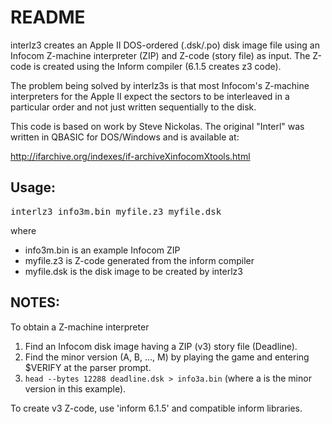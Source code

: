 # README #

interlz3 creates an Apple II DOS-ordered (.dsk/.po) disk image file using an Infocom Z-machine interpreter (ZIP)
and Z-code (story file) as input. The Z-code is created using the Inform compiler (6.1.5 creates z3 code).

The problem being solved by interlz3s is that most Infocom's Z-machine interpreters for the Apple II expect
the sectors to be interleaved in a particular order and not just written sequentially to the disk.

This code is based on  work by Steve Nickolas.
The original "Interl" was written in QBASIC for DOS/Windows
and is available at:

http://ifarchive.org/indexes/if-archiveXinfocomXtools.html

Usage:
------
<pre>
interlz3 info3m.bin myfile.z3 myfile.dsk
</pre>
where 
+ info3m.bin is an example Infocom ZIP
+ myfile.z3 is Z-code generated from the inform compiler
+ myfile.dsk is the disk image to be created by interlz3


NOTES:
------
To obtain a Z-machine interpreter
1. Find an Infocom disk image having a ZIP (v3) story file (Deadline). 
1. Find the minor version (A, B, ..., M) by playing the game  and entering $VERIFY at the parser prompt. 
1. `head --bytes 12288 deadline.dsk > info3a.bin` (where a is the minor version in this example).

To create v3 Z-code, use 'inform 6.1.5' and compatible inform libraries.


